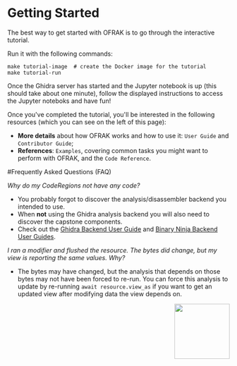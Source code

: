 # Getting Started

The best way to get started with OFRAK is to go through the interactive tutorial.

Run it with the following commands:
```shell
make tutorial-image  # create the Docker image for the tutorial
make tutorial-run
```

Once the Ghidra server has started and the Jupyter notebook is up (this should take about one minute), follow the displayed instructions to access the Jupyter noteboks and have fun!

Once you've completed the tutorial, you'll be interested in the following resources (which you can see on the left of this page):

- **More details** about how OFRAK works and how to use it: `User Guide` and `Contributor Guide`;
- **References**: `Examples`, covering common tasks you might want to perform with OFRAK, and the `Code Reference`.

#Frequently Asked Questions (FAQ)

_Why do my CodeRegions not have any code?_

- You probably forgot to discover the analysis/disassembler backend you intended to use.
- When **not** using the Ghidra analysis backend you will also need to discover the capstone components.
- Check out the [Ghidra Backend User Guide](./user-guide/ghidra.md) and [Binary Ninja Backend User Guides](./user-guide/binary_ninja.md).

_I ran a modifier and flushed the resource. The bytes did change, but my view is reporting the same values. Why?_

- The bytes may have changed, but the analysis that depends on those bytes may not have been forced to re-run. You can force this analysis to update by re-running `await resource.view_as` if you want to get an updated view after modifying data the view depends on.

<div align="right">
<img src="./assets/square_01.png" width="125" height="125">
</div>
